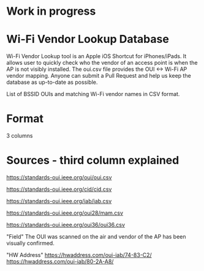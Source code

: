 # Work in progress

# Wi-Fi Vendor Lookup Database
Wi-Fi Vendor Lookup tool is an Apple iOS Shortcut for iPhones/iPads. It allows user to quickly check who the vendor of an access point is when the AP is not visibly installed.
The oui.csv file provides the OUI <-> Wi-Fi AP vendor mapping.  Anyone can submit a Pull Request and help us keep the database as up-to-date as possible.

List of BSSID OUIs and matching Wi-Fi vendor names in CSV format.

# Format
3 columns

# Sources - third column explained


https://standards-oui.ieee.org/oui/oui.csv

https://standards-oui.ieee.org/cid/cid.csv

https://standards-oui.ieee.org/iab/iab.csv

https://standards-oui.ieee.org/oui28/mam.csv

https://standards-oui.ieee.org/oui36/oui36.csv

"Field"
The OUI was scanned on the air and vendor of the AP has been visually confirmed.

"HW Address"
https://hwaddress.com/oui-iab/74-83-C2/
https://hwaddress.com/oui-iab/80-2A-A8/
